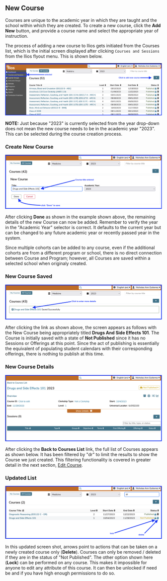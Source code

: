 ## New Course

Courses are unique to the academic year in which they are taught and the school within which they are created. To create a new course, click the **Add New** button, and provide a course name and select the appropriate year of instruction.

The process of adding a new course to Ilios gets initiated from the Courses list, which is the initial screen displayed after clicking `Courses and Sessions` from the Ilios flyout menu. This is shown below. 

![click to start process](../../images/course_images/add_new_course_start.png)

**NOTE:** Just because "2023" is currently selected from the year drop-down does not mean the new course needs to be in the academic year "2023". This can be selected during the course creation process. 

### Create New Course

![adding new course](../../images/course_images/add_new_course.png)

After clicking **Done** as shown in the example shown above, the remaining details of the new Course can now be added. Remember to verify the year in the "Academic Year" selector is correct. It defaults to the current year but can be changed to any future academic year or recently passed year in the system.

Since multiple cohorts can be added to any course, even if the additional cohorts are from a different program or school, there is no direct connection between Course and Program; however, all Courses are saved within a selected school when originaly created.

### New Course Saved

![new course saved](../../images/course_images/new_course_saved.png)

After clicking the link as shown above, the screen appears as follows with the New Course being appropriately titled **Drugs And Side Effects 101**. The Course is initially saved with a state of **Not Published** since it has no Sessions or Offerings at this point. Since the act of publishing is essentially the equivalent of populating student calendars with their corresponding offerings, there is nothing to publish at this time.

### New Course Details

![new course details](../../images/course_images/new_course_details.png)

After clicking the **Back to Courses List** link, the full list of Courses appears as shown below. It has been filtered by "dr" to limit the results to show the Course we just created. This filtering functionality is covered in greater detail in the next section, [Edit Course](https://iliosproject.gitbook.io/ilios-user-guide/courses-and-sessions/courses/edit-course).

### Updated List

![updated list](../../images/course_images/filtered_course_list.png)

In this updated screen shot, arrows point to actions that can be taken on a newly created course only (**Delete**). Courses can only be removed / deleted if they are in the status of "Not Published". The other option shown here (**Lock**) can be performed on any course. This makes it impossible for anyone to edit any attribute of this course. It can then be unlocked if need be and if you have high enough permissions to do so.

